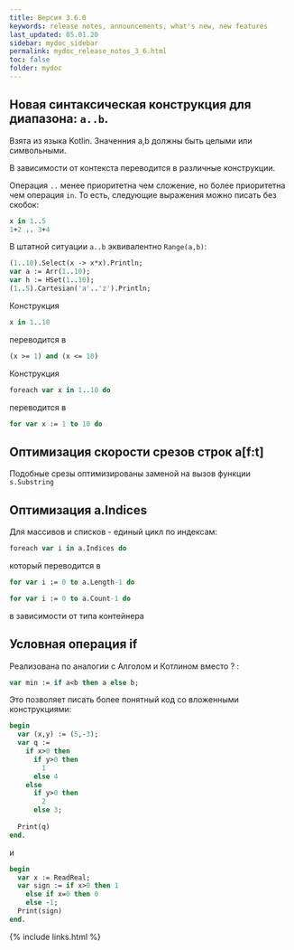 ```yaml
---
title: Версия 3.6.0
keywords: release notes, announcements, what's new, new features
last_updated: 05.01.20
sidebar: mydoc_sidebar
permalink: mydoc_release_notes_3_6.html
toс: false
folder: mydoc
---
```


## Новая синтаксическая конструкция для диапазона: `a..b`. 

Взята из языка Kotlin. Значенния a,b должны быть целыми или символьными.

В зависимости от контекста переводится в различные конструкции. 

Операция `..` менее приоритетна чем сложение, но более приоритетна чем операция `in`.
То есть, следующие выражения можно писать без скобок:
```pascal 
x in 1..5
1+2 .. 3+4
```

В штатной ситуации `a..b` эквивалентно `Range(a,b)`:
```pascal  
(1..10).Select(x -> x*x).Println;
var a := Arr(1..10);
var h := HSet(1..10);
(1..5).Cartesian('a'..'z').Println;
```

Конструкция 
```pascal  
x in 1..10
```
переводится в 
```pascal
(x >= 1) and (x <= 10)
```

Конструкция 
```pascal  
foreach var x in 1..10 do
```
переводится в 
```pascal
for var x := 1 to 10 do
```

## Оптимизация скорости срезов строк a[f:t]

Подобные срезы оптимизированы заменой на вызов функции `s.Substring`

## Оптимизация a.Indices

Для массивов и списков - единый цикл по индексам:
```pascal
foreach var i in a.Indices do
```
который переводится в 
```pascal
for var i := 0 to a.Length-1 do

for var i := 0 to a.Count-1 do
```
в зависимости от типа контейнера

## Условная операция if

Реализована по аналогии с Алголом и Котлином вместо ? :
```pascal
var min := if a<b then a else b;
```
Это позволяет писать более понятный код со вложенными конструкциями:
```pascal
begin
  var (x,y) := (5,-3);
  var q := 
    if x>0 then
      if y>0 then
        1
      else 4
    else
      if y>0 then
        2
      else 3;
        
  Print(q)
end.
```
и
```pascal
begin
  var x := ReadReal;
  var sign := if x>0 then 1
    else if x=0 then 0
    else -1;
  Print(sign)
end.
```

{% include links.html %}
